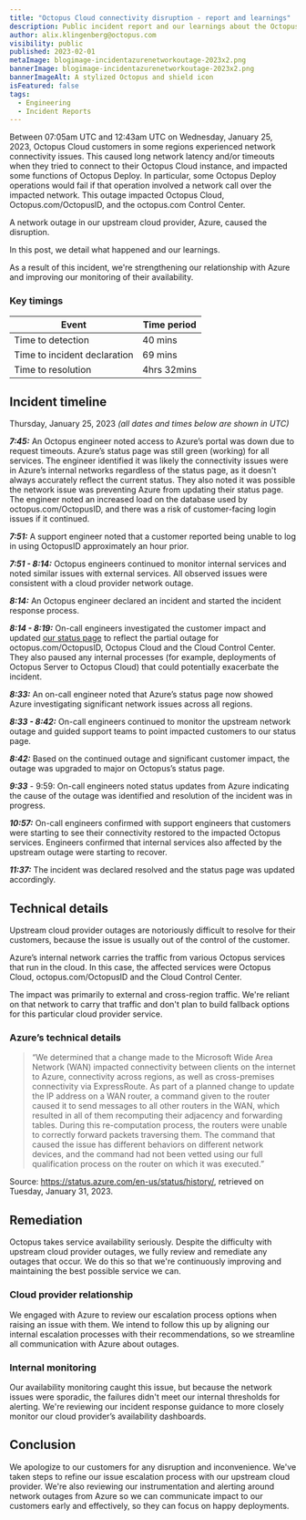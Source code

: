 ```yaml
---
title: "Octopus Cloud connectivity disruption - report and learnings"
description: Public incident report and our learnings about the Octopus Cloud network connectivity disruption from January 25, 2023.
author: alix.klingenberg@octopus.com
visibility: public
published: 2023-02-01
metaImage: blogimage-incidentazurenetworkoutage-2023x2.png
bannerImage: blogimage-incidentazurenetworkoutage-2023x2.png
bannerImageAlt: A stylized Octopus and shield icon
isFeatured: false
tags:
  - Engineering
  - Incident Reports
---
```


Between 07:05am UTC and 12:43am UTC on Wednesday, January 25, 2023, Octopus Cloud customers in some regions experienced network connectivity issues. This caused long network latency and/or timeouts when they tried to connect to their Octopus Cloud instance, and impacted some functions of Octopus Deploy. In particular, some Octopus Deploy operations would fail if that operation involved a network call over the impacted network. This outage impacted Octopus Cloud, Octopus.com/OctopusID, and the octopus.com Control Center.

A network outage in our upstream cloud provider, Azure, caused the disruption.

In this post, we detail what happened and our learnings.

As a result of this incident, we're strengthening our relationship with Azure and improving our monitoring of their availability.

### Key timings

| Event                        | Time period |
| ---------------------------- | ----------- |
| Time to detection            | 40 mins     |
| Time to incident declaration | 69 mins     |
| Time to resolution           | 4hrs 32mins |

## Incident timeline

Thursday, January 25, 2023 _(all dates and times below are shown in UTC)_

**_7:45:_** An Octopus engineer noted access to Azure’s portal was down due to request timeouts. Azure’s status page was still green (working) for all services. The engineer identified it was likely the connectivity issues were in Azure’s internal networks regardless of the status page, as it doesn't always accurately reflect the current status. They also noted it was possible the network issue was preventing Azure from updating their status page. The engineer noted an increased load on the database used by octopus.com/OctopusID, and there was a risk of customer-facing login issues if it continued.

**_7:51:_** A support engineer noted that a customer reported being unable to log in using OctopusID approximately an hour prior.

**_7:51 - 8:14:_** Octopus engineers continued to monitor internal services and noted similar issues with external services. All observed issues were consistent with a cloud provider network outage.

**_8:14:_** An Octopus engineer declared an incident and started the incident response process.

**_8:14 - 8:19:_** On-call engineers investigated the customer impact and updated [our status page](https://status.octopus.com/) to reflect the partial outage for octopus.com/OctopusID, Octopus Cloud and the Cloud Control Center. They also paused any internal processes (for example, deployments of Octopus Server to Octopus Cloud) that could potentially exacerbate the incident.

**_8:33:_** An on-call engineer noted that Azure’s status page now showed Azure investigating significant network issues across all regions.

**_8:33 - 8:42:_** On-call engineers continued to monitor the upstream network outage and guided support teams to point impacted customers to our status page.

**_8:42:_** Based on the continued outage and significant customer impact, the outage was upgraded to major on Octopus’s status page.

**_9:33_** - 9:59: On-call engineers noted status updates from Azure indicating the cause of the outage was identified and resolution of the incident was in progress.

**_10:57:_** On-call engineers confirmed with support engineers that customers were starting to see their connectivity restored to the impacted Octopus services. Engineers confirmed that internal services also affected by the upstream outage were starting to recover.

**_11:37:_** The incident was declared resolved and the status page was updated accordingly.

## Technical details

Upstream cloud provider outages are notoriously difficult to resolve for their customers, because the issue is usually out of the control of the customer.

Azure’s internal network carries the traffic from various Octopus services that run in the cloud. In this case, the affected services were Octopus Cloud, octopus.com/OctopusID and the Cloud Control Center. 

The impact was primarily to external and cross-region traffic. We're reliant on that network to carry that traffic and don't plan to build fallback options for this particular cloud provider service.

### Azure’s technical details

> “We determined that a change made to the Microsoft Wide Area Network (WAN) impacted connectivity between clients on the internet to Azure, connectivity across regions, as well as cross-premises connectivity via ExpressRoute. As part of a planned change to update the IP address on a WAN router, a command given to the router caused it to send messages to all other routers in the WAN, which resulted in all of them recomputing their adjacency and forwarding tables. During this re-computation process, the routers were unable to correctly forward packets traversing them. The command that caused the issue has different behaviors on different network devices, and the command had not been vetted using our full qualification process on the router on which it was executed.”

Source: https://status.azure.com/en-us/status/history/, retrieved on Tuesday, January 31, 2023.

## Remediation

Octopus takes service availability seriously. Despite the difficulty with upstream cloud provider outages, we fully review and remediate any outages that occur. We do this so that we're continuously improving and maintaining the best possible service we can.

### Cloud provider relationship

We engaged with Azure to review our escalation process options when raising an issue with them. We intend to follow this up by aligning our internal escalation processes with their recommendations, so we streamline all communication with Azure about outages.

### Internal monitoring

Our availability monitoring caught this issue, but because the network issues were sporadic, the failures didn't meet our internal thresholds for alerting. We're reviewing our incident response guidance to more closely monitor our cloud provider’s availability dashboards.

## Conclusion

We apologize to our customers for any disruption and inconvenience. We've taken steps to refine our issue escalation process with our upstream cloud provider. We're also reviewing our instrumentation and alerting around network outages from Azure so we can communicate impact to our customers early and effectively, so they can focus on happy deployments.